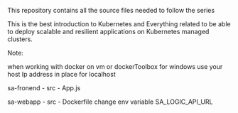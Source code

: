 This repository contains all the source files needed to follow the series

This is the best introduction to Kubernetes and Everything related to be able to deploy scalable and resilient applications on Kubernetes managed clusters.

Note:

when working with docker on vm or dockerToolbox for windows use your host Ip address in place for localhost

sa-fronend 
	- src
		- App.js
		
sa-webapp
	- src
		- Dockerfile
			change env variable SA_LOGIC_API_URL 
			
